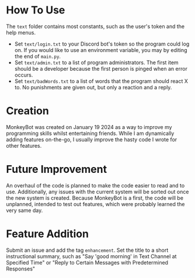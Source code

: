 # How To Use

The `text` folder contains most constants, such as the user's token and the help menus.
- Set `text/login.txt` to your Discord bot's token so the program could log on. If you would like to use an environment variable, you may by editing the end of `main.py`.
- Set `text/admin.txt` to a list of program administrators. The first item should be a developer because the first person is pinged when an error occurs.
- Set `text/badWords.txt` to a list of words that the program should react X to. No punishments are given out, but only a reaction and a reply.

# Creation

MonkeyBot was created on January 19 2024 as a way to improve my programming skills whilst entertaining friends. While I am dynamically adding features on-the-go, I usually improve the hasty code I wrote for other features.

# Future Improvement

An overhaul of the code is planned to make the code easier to read and to use. Additionally, any issues with the current system will be sorted out once the new system is created. Because MonkeyBot is a first, the code will be unplanned, intended to test out features, which were probably learned the very same day.

# Feature Addition

Submit an issue and add the tag `enhancement`. Set the title to a short instructional summary, such as "Say 'good morning' in Text Channel at Specified Time" or "Reply to Certain Messages with Predetermined Responses"
